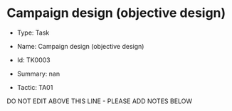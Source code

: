 # Campaign design (objective design)

* Type: Task

* Name: Campaign design (objective design)

* Id: TK0003

* Summary: nan

* Tactic: TA01

DO NOT EDIT ABOVE THIS LINE - PLEASE ADD NOTES BELOW